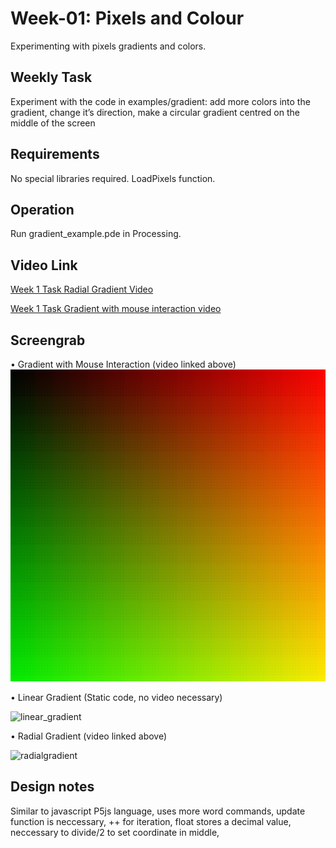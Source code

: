 <h1>Week-01: Pixels and Colour</h1>

Experimenting with pixels gradients and colors.

<h2>Weekly Task</h2>

Experiment with the code in examples/gradient: add more colors into the gradient, change it’s direction, make a circular gradient centred on the middle of the screen

<h2>Requirements</h2>
No special libraries required. LoadPixels function.

<h2>Operation</h2>
Run gradient_example.pde in Processing.

<h2>Video Link</h2>
<a href="https://drive.google.com/file/d/1KSukGpKAT2CDheN1nUmySagQpohdh05l/view?usp=drive_link">Week 1 Task Radial Gradient Video</a>

<a href="https://drive.google.com/file/d/1pWyajHDPxN7gEwE0rLKhgpf5O2AuvFZ9/view?usp=drive_link">Week 1 Task Gradient with mouse interaction video</a>

<h2>Screengrab</h2>

• Gradient with Mouse Interaction (video linked above)
 <img src="Week 1 Task Gradient with mouse interaction.png" alt="Mouse Interaction Gradient">

• Linear Gradient (Static code, no video necessary)

<img width="395" alt="linear_gradient" src="https://github.com/user-attachments/assets/fde27935-1645-497a-88af-d3799ed215b9" />

• Radial Gradient (video linked above)

<img width="996" alt="radialgradient" src="https://github.com/user-attachments/assets/7c0fc10b-dec8-4077-ab3f-c0e09f163c4c" />

<h2>Design notes</h2>

Similar to javascript P5js language, uses more word commands, update function is neccessary, ++ for iteration, float stores a decimal value, neccessary to divide/2 to set coordinate in middle, 
